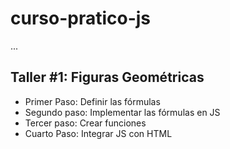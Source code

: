 # curso-pratico-js

...

## Taller #1: Figuras Geométricas

- Primer Paso: Definir las fórmulas
- Segundo paso: Implementar las fórmulas en JS
- Tercer paso: Crear funciones
- Cuarto Paso: Integrar JS con HTML